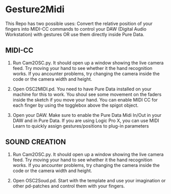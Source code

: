 # Gesture2Midi

This Repo has two possible uses: Convert the relative position of your fingers into MIDI-CC commands to control your DAW (Digital Audio Workstation) with gestures OR use them directly inside Pure Data.

## MIDI-CC

1. Run Cam2OSC.py. It should open up a window showing the live camera feed. Try moving your hand to see whether it the hand recognition works. 
  If you ancounter problems, try changing the camera inside the code or the camera width and height.

2. Open OSC2MIDI.pd. You need to have Pure Data installed on your machine for this to work. You shoul see some movement on the faders inside the sketch if you move your hand. You can enable MIDI CC for each finger by using the togglebox above the spigot object.

3. Open your DAW. Make sure to enable the Pure Data Midi In/Out in your DAW and in Pure Data. If you are using Logic Pro X, you can use MIDI Learn to quickly assign gestures/positions to plug-in parameters


## SOUND CREATION 

1. Run Cam2OSC.py. It should open up a window showing the live camera feed. Try moving your hand to see whether it the hand recognition works. 
  If you ancounter problems, try changing the camera inside the code or the camera width and height.

2. Open OSC2Soud.pd. Start with the template and use your imagination or other pd-patches and control them with your fingers.
